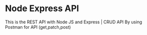 # Node Express API 
 This is the  REST API with Node JS and Express | CRUD API 
 By using Postman for API (get,patch,post)

